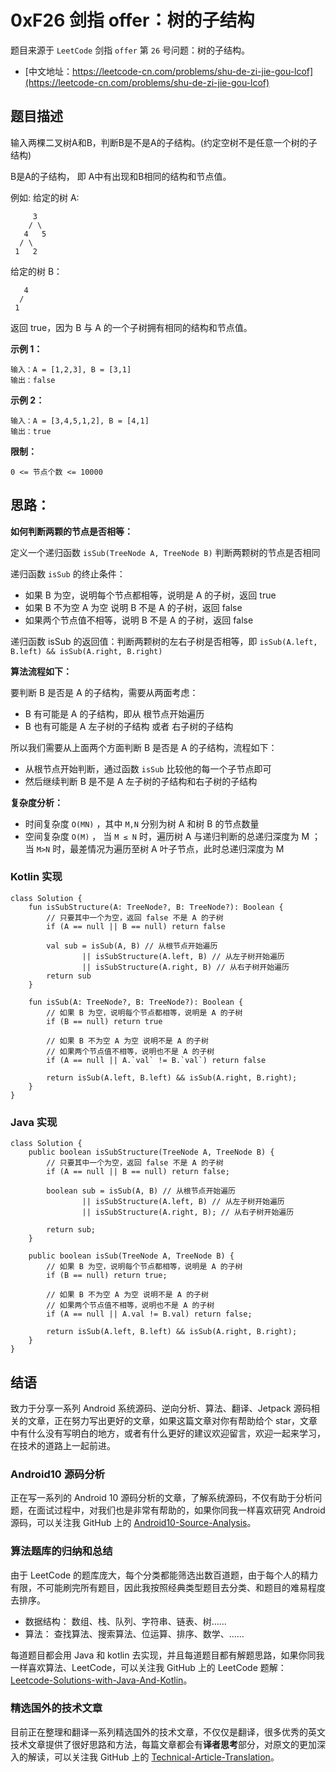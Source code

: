 # 0xF26 剑指 offer：树的子结构

题目来源于 `LeetCode` 剑指 `offer` 第 `26` 号问题：树的子结构。

* [中文地址：https://leetcode-cn.com/problems/shu-de-zi-jie-gou-lcof](https://leetcode-cn.com/problems/shu-de-zi-jie-gou-lcof)

## 题目描述

输入两棵二叉树A和B，判断B是不是A的子结构。(约定空树不是任意一个树的子结构)

B是A的子结构， 即 A中有出现和B相同的结构和节点值。

例如:
给定的树 A:

```
     3
    / \
   4   5
  / \
 1   2
```

给定的树 B：

```
   4 
  /
 1
```

返回 true，因为 B 与 A 的一个子树拥有相同的结构和节点值。

**示例 1：**

```
输入：A = [1,2,3], B = [3,1]
输出：false
```

**示例 2：**

```
输入：A = [3,4,5,1,2], B = [4,1]
输出：true
```

**限制：**

```
0 <= 节点个数 <= 10000
```

## 思路：

**如何判断两颗的节点是否相等：**

定义一个递归函数 `isSub(TreeNode A, TreeNode B)` 判断两颗树的节点是否相同

递归函数 `isSub` 的终止条件：

* 如果 B 为空，说明每个节点都相等，说明是 A 的子树，返回 true
* 如果 B 不为空 A 为空 说明 B 不是 A 的子树，返回 false
* 如果两个节点值不相等，说明 B 不是 A 的子树，返回 false

递归函数 isSub 的返回值：判断两颗树的左右子树是否相等，即 `isSub(A.left, B.left) && isSub(A.right, B.right)`

**算法流程如下：**

要判断 B 是否是 A 的子结构，需要从两面考虑：

* B 有可能是 A 的子结构，即从 根节点开始遍历
* B 也有可能是 A 左子树的子结构 或者 右子树的子结构

所以我们需要从上面两个方面判断 B 是否是 A 的子结构，流程如下：

* 从根节点开始判断，通过函数 `isSub` 比较他的每一个子节点即可
* 然后继续判断 B 是不是 A 左子树的子结构和右子树的子结构

**复杂度分析：**

* 时间复杂度 `O(MN)` ，其中 `M,N` 分别为树 A 和树 B 的节点数量
* 空间复杂度 `O(M)` ， 当 `M ≤ N` 时，遍历树 A 与递归判断的总递归深度为 M ；当 `M>N` 时，最差情况为遍历至树 A 叶子节点，此时总递归深度为 M

### Kotlin 实现

```
class Solution {
    fun isSubStructure(A: TreeNode?, B: TreeNode?): Boolean {
        // 只要其中一个为空，返回 false 不是 A 的子树
        if (A == null || B == null) return false

        val sub = isSub(A, B) // 从根节点开始遍历
                || isSubStructure(A.left, B) // 从左子树开始遍历
                || isSubStructure(A.right, B) // 从右子树开始遍历
        return sub
    }

    fun isSub(A: TreeNode?, B: TreeNode?): Boolean {
        // 如果 B 为空，说明每个节点都相等，说明是 A 的子树
        if (B == null) return true

        // 如果 B 不为空 A 为空 说明不是 A 的子树
        // 如果两个节点值不相等，说明也不是 A 的子树
        if (A == null || A.`val` != B.`val`) return false

        return isSub(A.left, B.left) && isSub(A.right, B.right);
    }
}
```

### Java 实现

```
class Solution {
    public boolean isSubStructure(TreeNode A, TreeNode B) {
        // 只要其中一个为空，返回 false 不是 A 的子树
        if (A == null || B == null) return false;

        boolean sub = isSub(A, B) // 从根节点开始遍历
                || isSubStructure(A.left, B) // 从左子树开始遍历
                || isSubStructure(A.right, B); // 从右子树开始遍历

        return sub;
    }

    public boolean isSub(TreeNode A, TreeNode B) {
        // 如果 B 为空，说明每个节点都相等，说明是 A 的子树
        if (B == null) return true;

        // 如果 B 不为空 A 为空 说明不是 A 的子树
        // 如果两个节点值不相等，说明也不是 A 的子树
        if (A == null || A.val != B.val) return false;

        return isSub(A.left, B.left) && isSub(A.right, B.right);
    }
}
```

## 结语

致力于分享一系列 Android 系统源码、逆向分析、算法、翻译、Jetpack 源码相关的文章，正在努力写出更好的文章，如果这篇文章对你有帮助给个 star，文章中有什么没有写明白的地方，或者有什么更好的建议欢迎留言，欢迎一起来学习，在技术的道路上一起前进。

### Android10 源码分析

正在写一系列的 Android 10 源码分析的文章，了解系统源码，不仅有助于分析问题，在面试过程中，对我们也是非常有帮助的，如果你同我一样喜欢研究 Android 源码，可以关注我 GitHub 上的 [Android10-Source-Analysis](https://github.com/hi-dhl/Android10-Source-Analysis)。

### 算法题库的归纳和总结

由于 LeetCode 的题库庞大，每个分类都能筛选出数百道题，由于每个人的精力有限，不可能刷完所有题目，因此我按照经典类型题目去分类、和题目的难易程度去排序。

* 数据结构： 数组、栈、队列、字符串、链表、树……
* 算法： 查找算法、搜索算法、位运算、排序、数学、……

每道题目都会用 Java 和 kotlin 去实现，并且每道题目都有解题思路，如果你同我一样喜欢算法、LeetCode，可以关注我 GitHub 上的 LeetCode 题解：[Leetcode-Solutions-with-Java-And-Kotlin](https://github.com/hi-dhl/Leetcode-Solutions-with-Java-And-Kotlin)。

### 精选国外的技术文章

目前正在整理和翻译一系列精选国外的技术文章，不仅仅是翻译，很多优秀的英文技术文章提供了很好思路和方法，每篇文章都会有**译者思考**部分，对原文的更加深入的解读，可以关注我 GitHub 上的 [Technical-Article-Translation](https://github.com/hi-dhl/Technical-Article-Translation)。


